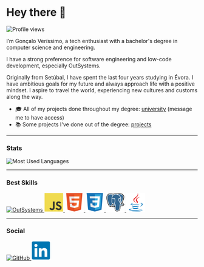 # Hey there 👋

![Profile views](https://komarev.com/ghpvc/?username=goncalofverissimo&color=bb0000)

I’m Gonçalo Veríssimo, a tech enthusiast with a bachelor's degree in computer science and engineering.

I have a strong preference for software engineering and low-code development, especially OutSystems.

Originally from Setúbal, I have spent the last four years studying in Évora.
I have ambitious goals for my future and always approach life with a positive mindset. I aspire to travel the world, experiencing new cultures and customs along the way.

- 🎓 All of my projects done throughout my degree: [university](https://github.com/goncalofverissimo/university) (message me to have access)
- 📚 Some projects I've done out of the degree: [projects](https://github.com/goncalofverissimo/projects)


---


### Stats

![Most Used Languages](https://github-readme-stats.vercel.app/api/top-langs/?username=goncalofverissimo&layout=compact&theme=omni)


---


### Best Skills

<a href="https://www.outsystems.com" target="_blank">
  <img src="https://www.outsystems.com/-/media/images/homepage/2024/hero/ring-hero.svg?updated=20240325192448"  
  alt="OutSystems" width="50">
</a>


<a href="https://developer.mozilla.org/en-US/docs/Web/JavaScript" target="_blank">
  <img src="https://raw.githubusercontent.com/devicons/devicon/master/icons/javascript/javascript-original.svg" alt="JavaScript"   
 width="50">
</a>


<a href="https://www.w3schools.com/html/" target="_blank">
  <img src="https://raw.githubusercontent.com/devicons/devicon/master/icons/html5/html5-original.svg"   
 alt="HTML5" width="50">
</a>


<a href="https://www.w3schools.com/css/" target="_blank">
  <img src="https://raw.githubusercontent.com/devicons/devicon/master/icons/css3/css3-original.svg"   
 alt="CSS3" width="50">
</a>


<a href="https://www.postgresql.org/" target="_blank">
  <img src="https://raw.githubusercontent.com/devicons/devicon/master/icons/postgresql/postgresql-original.svg"   
 alt="PostgreSQL" width="50">
</a>


<a href="https://www.oracle.com/java/" target="_blank">
  <img src="https://raw.githubusercontent.com/devicons/devicon/master/icons/java/java-original.svg"   
 alt="Java" width="50">
</a>

---


### Social

<a href="https://github.com/goncalofverissimo" target="_blank">
  <img src="https://img.icons8.com/material-outlined/50/ffffff/github.png"  
  alt="GitHub" width="50">
</a>

<a href="https://www.linkedin.com/in/goncaloverissimopt" target="_blank">
  <img src="https://raw.githubusercontent.com/devicons/devicon/master/icons/linkedin/linkedin-original.svg"    
 alt="LinkedIn" width="50">
</a>
